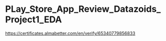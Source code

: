 # PLay_Store_App_Review_Datazoids_Project1_EDA

https://certificates.almabetter.com/en/verify/65340779856833
